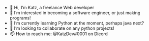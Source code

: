 - 👋 Hi, I’m Katz, a freelance Web developer
- 👀 I’m interested in becoming a software engineer, or just making programs!
- 🌱 I’m currently learning Python at the moment, perhaps java next?
- 💞️ I’m looking to collaborate on any python projects!
- 📫 How to reach me: @KatzDev#0001 on Dicord

<!---
katzadoo/katzadoo is a ✨ special ✨ repository because its `README.md` (this file) appears on your GitHub profile.
You can click the Preview link to take a look at your changes.
--->
